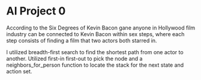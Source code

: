 # AI Project 0
According to the Six Degrees of Kevin Bacon gane anyone in Hollywood film industry can be connected to Kevin Bacon within sex steps, 
where each step consists of finding a film that two actors both starred in.

I utilized breadth-first search to find the shortest path from one actor to another. 
Utilized first-in first-out to pick the node and a neighbors_for_person function to locate the stack for the next state and action set.
